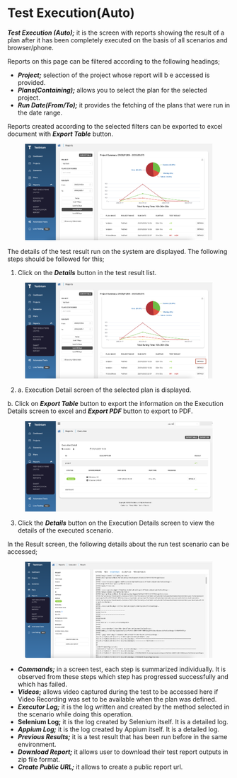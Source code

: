 # Test Execution(Auto)

_**Test Execution (Auto);**_ it is the screen with reports showing the result of a plan after it has been completely executed on the basis of all scenarios and browser/phone.

Reports on this page can be filtered according to the following headings;

* _**Project;**_ selection of the project whose report will b e accessed is provided.
* _**Plans(Containing);**_ allows you to select the plan for the selected project.
* _**Run Date(From/To);**_ it provides the fetching of the plans that were run in the date range.

Reports created according to the selected filters can be exported to excel document with _**Export Table**_ button.

<figure><img src="../../.gitbook/assets/Screenshot 2025-02-07 at 14.03.01.png" alt=""><figcaption></figcaption></figure>

The details of the test result run on the system are displayed. The following steps should be followed for this;

1. Click on the _**Details**_ button in the test result list.

<figure><img src="../../.gitbook/assets/Screenshot 2025-02-07 at 14.03.01 (1).png" alt=""><figcaption></figcaption></figure>

2. a. Execution Detail screen of the selected plan is displayed.

&#x20;      b. Click on _**Export Table**_ button to export the information on the Execution Details         screen to excel and _**Export PDF**_ button to export to PDF.



<figure><img src="../../.gitbook/assets/Screenshot 2025-02-07 at 14.11.37.png" alt=""><figcaption></figcaption></figure>

3. Click the _**Details**_ button on the Execution Details screen to view the details of the executed scenario.

&#x20;     In the Result screen, the following details about the run test scenario can be accessed;

<figure><img src="../../.gitbook/assets/Screenshot 2025-02-07 at 14.16.27.png" alt=""><figcaption></figcaption></figure>

* _**Commands;**_ in a screen test, each step is summarized individually. It is observed from these steps which step has progressed successfully and which has failed.&#x20;
* _**Videos**_**;** allows video captured during the test to be accessed here if Video Recording was set to be available when the plan was defined.
* _**Executor Log;**_ it is the log written and created by the method selected in the scenario while doing this operation.&#x20;
* **Selenium Log;** it is the log created by Selenium itself. It is a detailed log. &#x20;
* _**Appium Log;**_ it is the log created by Appium itself. It is a detailed log.&#x20;
* _**Previous Results;**_ it is a test result that has been run before in the same environment.&#x20;
* _**Download Report;**_ it allows user to download their test report outputs in zip file format.
* _**Create Public URL;**_ it allows to create a public report url.
